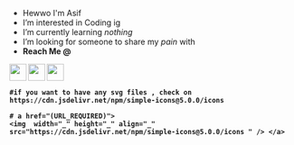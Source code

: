 -  Hewwo I'm Asif 
-  I’m interested in Coding ig
-  I’m currently learning <i>nothing</i>
-  I’m looking for someone to share my <i>pain</i> with
-  <b> Reach Me @ <b/>  
  <a href="https://instagram.com/asifuwu">
    <img  width="30" src="https://cdn.jsdelivr.net/npm/simple-icons@4.25.0/icons/instagram.svg" /> </a>
  <a href="http://t.me/asifuwu">
     <img align="left" width="30" src="https://cdn.jsdelivr.net/npm/simple-icons@4.25.0/icons/telegram.svg" /> </a> 
  <a href="https://github.com/asifuwu">
    <img  align="left" width="30" src="https://cdn.jsdelivr.net/npm/simple-icons@4.25.0/icons/github.svg" /> </a>
    
    #if you want to have any svg files , check on https://cdn.jsdelivr.net/npm/simple-icons@5.0.0/icons 
    
    # a href="(URL_REQUIRED)">
    <img  width="_" height="_" align="_"  src="https://cdn.jsdelivr.net/npm/simple-icons@5.0.0/icons " /> </a> 
 
   
 
